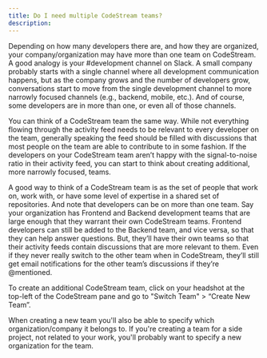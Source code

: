 ```yaml
---
title: Do I need multiple CodeStream teams?
description:
---
```


Depending on how many developers there are, and how they are organized, your
company/organization may have more than one team on CodeStream. A good analogy
is your #development channel on Slack. A small company probably starts with a
single channel where all development communication happens, but as the company
grows and the number of developers grow, conversations start to move from the
single development channel to more narrowly focused channels (e.g., backend,
mobile, etc.). And of course, some developers are in more than one, or even all
of those channels.

You can think of a CodeStream team the same way. While not everything flowing
through the activity feed needs to be relevant to every developer on the team,
generally speaking the feed should be filled with discussions that most people
on the team are able to contribute to in some fashion. If the developers on your
CodeStream team aren’t happy with the signal-to-noise ratio in their activity
feed, you can start to think about creating additional, more narrowly focused,
teams. 

A good way to think of a CodeStream team is as the set of people that work on,
work with, or have some level of expertise in a shared set of repositories. And
note that developers can be on more than one team. Say your organization has
Frontend and Backend development teams that are large enough that they warrant
their own CodeStream teams. Frontend developers can still be added to the
Backend team, and vice versa, so that they can help answer questions. But,
they’ll have their own teams so that their activity feeds contain discussions
that are more relevant to them. Even if they never really switch to the other
team when in CodeStream, they’ll still get email notifications for the other
team’s discussions if they’re @mentioned.

To create an additional CodeStream team, click on your headshot at the top-left
of the CodeStream pane and go to "Switch Team" > “Create New Team”.

When creating a new team you'll also be able to specify which
organization/company it belongs to. If you're creating a team for a side
project, not related to your work, you'll probably want to specify a new
organization for the team.
